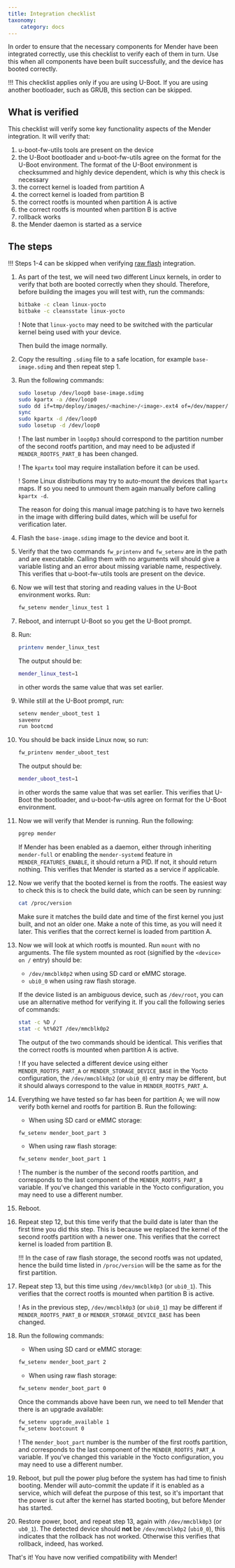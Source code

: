 ```yaml
---
title: Integration checklist
taxonomy:
    category: docs
---
```


In order to ensure that the necessary components for Mender have been integrated correctly, use this checklist to verify each of them in turn. Use this when all components have been built successfully, and the device has booted correctly.

!!! This checklist applies only if you are using U-Boot. If you are using another bootloader, such as GRUB, this section can be skipped.

## What is verified

This checklist will verify some key functionality aspects of the Mender integration. It will verify that:

1. u-boot-fw-utils tools are present on the device
2. the U-Boot bootloader and u-boot-fw-utils agree on the format for the U-Boot environment. The format of the U-Boot environment is checksummed and highly device dependent, which is why this check is necessary
3. the correct kernel is loaded from partition A
4. the correct kernel is loaded from partition B
5. the correct rootfs is mounted when partition A is active
6. the correct rootfs is mounted when partition B is active
7. rollback works
8. the Mender daemon is started as a service

## The steps

!!! Steps 1-4 can be skipped when verifying [raw flash](../raw-flash) integration.

1. As part of the test, we will need two different Linux kernels, in order to verify that both are booted correctly when they should. Therefore, before building the images you will test with, run the commands:

   ```bash
   bitbake -c clean linux-yocto
   bitbake -c cleansstate linux-yocto
   ```

   ! Note that `linux-yocto` may need to be switched with the particular kernel being used with your device.

   Then build the image normally.

2. Copy the resulting `.sdimg` file to a safe location, for example `base-image.sdimg` and then repeat step 1.

3. Run the following commands:

   ```bash
   sudo losetup /dev/loop0 base-image.sdimg
   sudo kpartx -a /dev/loop0
   sudo dd if=tmp/deploy/images/<machine>/<image>.ext4 of=/dev/mapper/loop0p3
   sync
   sudo kpartx -d /dev/loop0
   sudo losetup -d /dev/loop0
   ```

   ! The last number in `loop0p3` should correspond to the partition number of the second rootfs partition, and may need to be adjusted if `MENDER_ROOTFS_PART_B` has been changed.

   ! The `kpartx` tool may require installation before it can be used.

   ! Some Linux distributions may try to auto-mount the devices that `kpartx` maps. If so you need to unmount them again manually before calling `kpartx -d`.

   The reason for doing this manual image patching is to have two kernels in the image with differing build dates, which will be useful for verification later.

4. Flash the `base-image.sdimg` image to the device and boot it.

5. Verify that the two commands `fw_printenv` and `fw_setenv` are in the path and are executable. Calling them with no arguments will should give a variable listing and an error about missing variable name, respectively. This verifies that u-boot-fw-utils tools are present on the device.

6. Now we will test that storing and reading values in the U-Boot environment works. Run:

   ```bash
   fw_setenv mender_linux_test 1
   ```

7. Reboot, and interrupt U-Boot so you get the U-Boot prompt.

8. Run:

   ```bash
   printenv mender_linux_test
   ```

   The output should be:

   ```bash
   mender_linux_test=1
   ```

   in other words the same value that was set earlier.

9. While still at the U-Boot prompt, run:

   ```bash
   setenv mender_uboot_test 1
   saveenv
   run bootcmd
   ```

10. You should be back inside Linux now, so run:

    ```bash
    fw_printenv mender_uboot_test
    ```

    The output should be:

    ```bash
    mender_uboot_test=1
    ```

    in other words the same value that was set earlier. This verifies that U-Boot the bootloader, and u-boot-fw-utils agree on format for the U-Boot environment.

11. Now we will verify that Mender is running. Run the following:

    ```bash
    pgrep mender
    ```

    If Mender has been enabled as a daemon, either through inheriting `mender-full` or enabling the `mender-systemd` feature in `MENDER_FEATURES_ENABLE`, it should return a PID. If not, it should return nothing. This verifies that Mender is started as a service if applicable.

12. Now we verify that the booted kernel is from the rootfs. The easiest way to check this is to check the build date, which can be seen by running:

    ```bash
    cat /proc/version
    ```

    Make sure it matches the build date and time of the first kernel you just built, and not an older one. Make a note of this time, as you will need it later. This verifies that the correct kernel is loaded from partition A.

13. Now we will look at which rootfs is mounted. Run `mount` with no arguments. The file system mounted as root (signified by the `<device> on /` entry) should be:

    - `/dev/mmcblk0p2` when using SD card or eMMC storage.
    - `ubi0_0` when using raw flash storage.

    If the device listed is an ambiguous device, such as `/dev/root`, you can use an alternative method for verifying it. If you call the following series of commands:

    ```bash
    stat -c %D /
    stat -c %t%02T /dev/mmcblk0p2
    ```

    The output of the two commands should be identical. This verifies that the correct rootfs is mounted when partition A is active.

    ! If you have selected a different device using either `MENDER_ROOTFS_PART_A` or `MENDER_STORAGE_DEVICE_BASE` in the Yocto configuration, the `/dev/mmcblk0p2` (or `ubi0_0`) entry may be different, but it should always correspond to the value in `MENDER_ROOTFS_PART_A`.

14. Everything we have tested so far has been for partition A; we will now verify both kernel and rootfs for partition B. Run the following:

    - When using SD card or eMMC storage:
    ```bash
    fw_setenv mender_boot_part 3
    ```

    - When using raw flash storage:
    ```bash
    fw_setenv mender_boot_part 1
    ```

    ! The number is the number of the second rootfs partition, and corresponds to the last component of the `MENDER_ROOTFS_PART_B` variable. If you've changed this variable in the Yocto configuration, you may need to use a different number.

15. Reboot.

16. Repeat step 12, but this time verify that the build date is later than the first time you did this step. This is because we replaced the kernel of the second rootfs partition with a newer one. This verifies that the correct kernel is loaded from partition B.

    !!! In the case of raw flash storage, the second rootfs was not updated, hence the build time listed in `/proc/version` will be the same as for the first partition.

17. Repeat step 13, but this time using `/dev/mmcblk0p3` (or `ubi0_1`). This verifies that the correct rootfs is mounted when partition B is active.

    ! As in the previous step, `/dev/mmcblk0p3` (or `ubi0_1`) may be different if `MENDER_ROOTFS_PART_B` or `MENDER_STORAGE_DEVICE_BASE` has been changed.

18. Run the following commands:

    - When using SD card or eMMC storage:
    ```bash
    fw_setenv mender_boot_part 2
    ```

    - When using raw flash storage:
    ```bash
    fw_setenv mender_boot_part 0
    ```

    Once the commands above have been run, we need to tell Mender that there is an upgrade available:

    ```bash
    fw_setenv upgrade_available 1
    fw_setenv bootcount 0
    ```


    ! The `mender_boot_part` number is the number of the first rootfs partition, and corresponds to the last component of the `MENDER_ROOTFS_PART_A` variable. If you've changed this variable in the Yocto configuration, you may need to use a different number.

19. Reboot, but pull the power plug before the system has had time to finish booting. Mender will auto-commit the update if it is enabled as a service, which will defeat the purpose of this test, so it's important that the power is cut after the kernel has started booting, but before Mender has started.

20. Restore power, boot, and repeat step 13, again with `/dev/mmcblk0p3` (or `ub0_1`). The detected device should **not** be `/dev/mmcblk0p2` (`ubi0_0`), this indicates that the rollback has not worked. Otherwise this verifies that rollback, indeed, has worked.

That's it! You have now verified compatibility with Mender!

